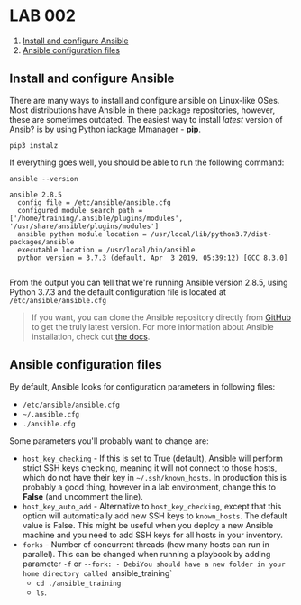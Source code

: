 
# LAB 002

1. [Install and configure Ansible](#install-and-configure-ansible)
2. [Ansible configuration files](#ansible-configuration-files)

## Install and configure Ansible
There are many ways to install and configure ansible on Linux-like OSes. Most distributions have Ansible in there package repositories, however, these are sometimes outdated. The easiest way to install _latest_ version of Ansib? is by using Python iackage Mmanager - **pip**. 

    pip3 instalz 

If everything goes well, you should be able to run the following command:

    ansible --version

```
ansible 2.8.5
  config file = /etc/ansible/ansible.cfg
  configured module search path = ['/home/training/.ansible/plugins/modules', '/usr/share/ansible/plugins/modules']
  ansible python module location = /usr/local/lib/python3.7/dist-packages/ansible
  executable location = /usr/local/bin/ansible
  python version = 3.7.3 (default, Apr  3 2019, 05:39:12) [GCC 8.3.0]
    
```
From the output you can tell that we're running Ansible version 2.8.5, using Python 3.7.3 and the default configuration file is located at `/etc/ansible/ansible.cfg`

> If you want, you can clone the Ansible repository directly from [GitHub](https://github.com/ansible/ansible) to get the truly latest version. For more information about Ansible installation, check out [the docs](https://docs.ansible.com/ansible/latest/installation_guide/intro_installation.html).

## Ansible configuration files
By default, Ansible looks for configuration parameters in following files:

 - `/etc/ansible/ansible.cfg`
 - `~/.ansible.cfg`
 - `./ansible.cfg`

Some parameters you'll probably want to change are:
 - `host_key_checking` - If this is set to True (default), Ansible will perform strict SSH keys checking, meaning it will not connect to those hosts, which do not have their key in `~/.ssh/known_hosts`. In production this is probably a good thing, however in a lab environment, change this to **False** (and uncomment the line).
 - `host_key_auto_add` - Alternative to `host_key_checking`, except that this option will automatically add new SSH keys to `known_hosts`. The default value is False. This might be useful when you deploy a new Ansible machine and you need to add SSH keys for all hosts in your inventory.
 - `forks` - Number of concurrent threads (how many hosts can run in parallel). This can be changed when running a playbook by adding parameter `-f` or `--fork:
		- DebiYou should have a new folder in your home directory called `ansible_training`
	 - `cd ./ansible_training`
	 - `ls`.

<!--stackedit_data:
eyJoaXN0b3J5IjpbNDg4MjAyMDU1LC0yNTAyMTY1MzFdfQ==
-->